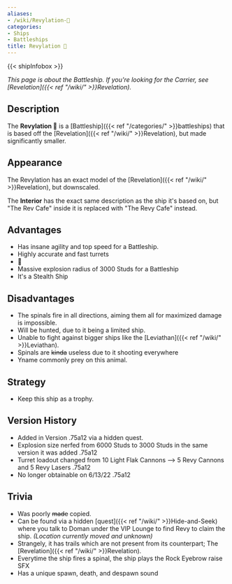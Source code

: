```yaml
---
aliases:
- /wiki/Revylation-🦍
categories:
- Ships
- Battleships
title: Revylation 🦍
---  
```


{{< shipInfobox >}} 

_This page is about the Battleship. If you're looking for the Carrier, see [Revelation]({{< ref "/wiki/" >}}Revelation)._

## Description

The **Revylation 🦍** is a [Battleship]({{< ref "/categories/" >}}battleships) that is based off the [Revelation]({{< ref "/wiki/" >}}Revelation), but made significantly smaller.

## Appearance

The Revylation has an exact model of the [Revelation]({{< ref "/wiki/" >}}Revelation), but downscaled.

The **Interior** has the exact same description as the ship it's based on, but "The Rev Cafe" inside it is replaced with "The Revy Cafe" instead.

## Advantages

- Has insane agility and top speed for a Battleship.
- Highly accurate and fast turrets
- 🦍
- Massive explosion radius of 3000 Studs for a Battleship
- It's a Stealth Ship

## Disadvantages

- The spinals fire in all directions, aiming them all for maximized damage is impossible.
- Will be hunted, due to it being a limited ship.
- Unable to fight against bigger ships like the [Leviathan]({{< ref "/wiki/" >}}Leviathan).
- Spinals are <s>kinda</s> useless due to it shooting everywhere
- Yname commonly prey on this animal.

## Strategy

- Keep this ship as a trophy.

## Version History 

- Added in Version .75a12 via a hidden quest.
- Explosion size nerfed from 6000 Studs to 3000 Studs in the same version it was added .75a12
- Turret loadout changed from 10 Light Flak Cannons --> 5 Revy Cannons and 5 Revy Lasers .75a12
- No longer obtainable on 6/13/22 .75a12

## Trivia

- Was poorly <s>made</s> copied.
- Can be found via a hidden [quest]({{< ref "/wiki/" >}}Hide-and-Seek) where you talk to Doman under the VIP Lounge to find Revy to claim the ship. _(Location currently moved and unknown)_
- Strangely, it has trails which are not present from its counterpart; The [Revelation]({{< ref "/wiki/" >}}Revelation).
- Everytime the ship fires a spinal, the ship plays the Rock Eyebrow raise SFX
- Has a unique spawn, death, and despawn sound